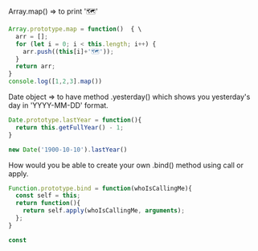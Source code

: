
Array.map() => to print '🗺'

```js
Array.prototype.map = function()  { \
  arr = [];
  for (let i = 0; i < this.length; i++) {
    arr.push((this[i]+'🗺'));
  }
  return arr;
}
console.log([1,2,3].map())

```
Date object => to have method .yesterday() which shows you yesterday's day in 'YYYY-MM-DD' format.

```js
Date.prototype.lastYear = function(){
  return this.getFullYear() - 1;
}

new Date('1900-10-10').lastYear()
```

How would you be able to create your own .bind() method using call or apply.

```js
Function.prototype.bind = function(whoIsCallingMe){
  const self = this;
  return function(){
    return self.apply(whoIsCallingMe, arguments);
  };
}

const 
```
